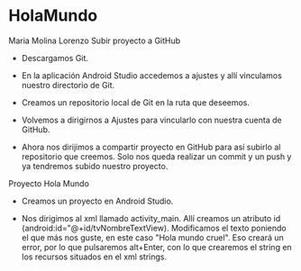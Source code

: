 # HolaMundo
Maria Molina Lorenzo
Subir proyecto a GitHub

- Descargamos Git.

- En la aplicación Android Studio accedemos a ajustes y allí vinculamos nuestro directorio de Git.

- Creamos un repositorio local de Git en la ruta que deseemos.

- Volvemos a dirigirnos a Ajustes para vincularlo con nuestra cuenta de GitHub.

- Ahora nos dirijimos a compartir proyecto en GitHub para así subirlo al repositorio que creemos. Solo nos queda realizar un commit y un push y ya tendremos subido nuestro proyecto.

Proyecto Hola Mundo

- Creamos un proyecto en Android Studio.

- Nos dirigimos al xml llamado activity_main. 
Allí creamos un atributo id (android:id="@+id/tvNombreTextView).
Modificamos el texto poniendo el que más nos guste, en este caso "Hola mundo cruel".
Eso creará un error, por lo que pulsaremos alt+Enter, con lo que crearemos el string en los recursos situados en el xml strings. 
